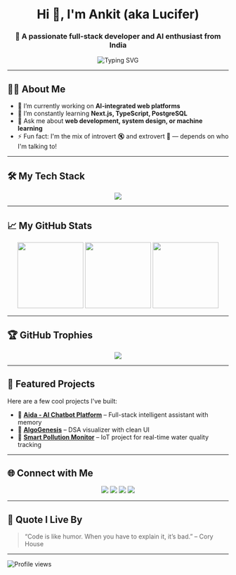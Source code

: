 <h1 align="center">Hi 👋, I'm Ankit (aka Lucifer)</h1>
<h3 align="center">🚀 A passionate full-stack developer and AI enthusiast from India</h3>

<p align="center">
  <img src="https://readme-typing-svg.herokuapp.com?font=Fira+Code&size=22&pause=1000&center=true&width=500&lines=Hello!+I'm+Lucifer+%F0%9F%91%8B;Full+Stack+Developer+%7C+AI+Enthusiast;I+build+powerful+and+clean+code." alt="Typing SVG" />
</p>



---

## 🧑‍💻 About Me
- 🔭 I’m currently working on **AI-integrated web platforms**
- 🌱 I’m constantly learning **Next.js, TypeScript, PostgreSQL**
- 💬 Ask me about **web development, system design, or machine learning**
- ⚡ Fun fact: I'm the mix of introvert 🔇 and extrovert 🎤 — depends on who I'm talking to!

---

## 🛠️ My Tech Stack

<div align="center">
  <img src="https://skillicons.dev/icons?i=python,cpp,js,ts,react,nextjs,nodejs,postgres,git,github,vscode,vercel" />
</div>

---

## 📈 My GitHub Stats

<div align="center">
  <img src="https://github-readme-stats.vercel.app/api?username=lucifer5094&show_icons=true&theme=github_dark&count_private=true&hide_border=true" height="150" />
  <img src="https://github-readme-streak-stats.herokuapp.com/?user=lucifer5094&theme=dark&hide_border=true" height="150" /> 
  <img src="https://github-readme-stats.vercel.app/api/top-langs/?username=lucifer5094&layout=compact&langs_count=8&theme=github_dark&hide_border=true" height="150" />
</div>

---

## 🏆 GitHub Trophies

<p align="center">
  <img src="https://github-profile-trophy.vercel.app/?username=lucifer5094&theme=gruvbox&no-bg=true&no-frame=true&margin-w=15" />
</p>

---

## 📂 Featured Projects

Here are a few cool projects I've built:

- 🔹 [**Aida - AI Chatbot Platform**](https://github.com/lucifer5094/Aida) – Full-stack intelligent assistant with memory  
- 🔹 [**AlgoGenesis**](https://github.com/lucifer5094/AlgoGenesis) – DSA visualizer with clean UI  
- 🔹 [**Smart Pollution Monitor**](https://github.com/lucifer5094/water-pollution-boat) – IoT project for real-time water quality tracking  

---

## 🌐 Connect with Me

<p align="center">
  <a href="https://github.com/lucifer5094"><img src="https://img.shields.io/badge/GitHub-%2312100E.svg?&style=for-the-badge&logo=github&logoColor=white"/></a>
  <a href="https://linkedin.com/in/ankit-raj-012903253"><img src="https://img.shields.io/badge/LinkedIn-%230077B5.svg?&style=for-the-badge&logo=linkedin&logoColor=white"/></a>
  <a href="https://twitter.com/AnkitRa55161882"><img src="https://img.shields.io/badge/Twitter-%231DA1F2.svg?&style=for-the-badge&logo=twitter&logoColor=white"/></a>
  <a href="https://instagram.com/lucifer_a_22"><img src="https://img.shields.io/badge/Instagram-%23E4405F.svg?&style=for-the-badge&logo=instagram&logoColor=white"/></a>
</p>

---

## 🧠 Quote I Live By
> “Code is like humor. When you have to explain it, it’s bad.” – Cory House

---

![Profile views](https://komarev.com/ghpvc/?username=lucifer5094&style=flat-square)
